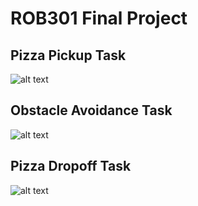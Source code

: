 ROB301 Final Project
===

Pizza Pickup Task
---
![alt text](https://github.com/A-Malone/rob301_labs/raw/master/final_project/res/pickup.gif "Pickup task")

Obstacle Avoidance Task
---
![alt text](https://github.com/A-Malone/rob301_labs/raw/master/final_project/res/avoidance.gif "Avoidance task")

Pizza Dropoff Task
---
![alt text](https://github.com/A-Malone/rob301_labs/raw/master/final_project/res/dropoff.gif "Dropoff task")